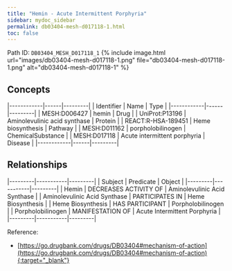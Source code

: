 ```yaml
---
title: "Hemin - Acute Intermittent Porphyria"
sidebar: mydoc_sidebar
permalink: db03404-mesh-d017118-1.html
toc: false 
---
```



Path ID: `DB03404_MESH_D017118_1`
{% include image.html url="images/db03404-mesh-d017118-1.png" file="db03404-mesh-d017118-1.png" alt="db03404-mesh-d017118-1" %}

## Concepts

|------------|------|---------|
| Identifier | Name | Type    |
|------------|------|---------|
| MESH:D006427 | hemin | Drug |
| UniProt:P13196 | Aminolevulinic acid synthase | Protein |
| REACT:R-HSA-189451 | Heme biosynthesis | Pathway |
| MESH:D011162 | porpholobilinogen | ChemicalSubstance |
| MESH:D017118 | Acute intermittent porphyria | Disease |
|------------|------|---------|

## Relationships

|---------|-----------|---------|
| Subject | Predicate | Object  |
|---------|-----------|---------|
| Hemin | DECREASES ACTIVITY OF | Aminolevulinic Acid Synthase |
| Aminolevulinic Acid Synthase | PARTICIPATES IN | Heme Biosynthesis |
| Heme Biosynthesis | HAS PARTICIPANT | Porpholobilinogen |
| Porpholobilinogen | MANIFESTATION OF | Acute Intermittent Porphyria |
|---------|-----------|---------|

Reference:
  - [https://go.drugbank.com/drugs/DB03404#mechanism-of-action](https://go.drugbank.com/drugs/DB03404#mechanism-of-action){:target="_blank"}